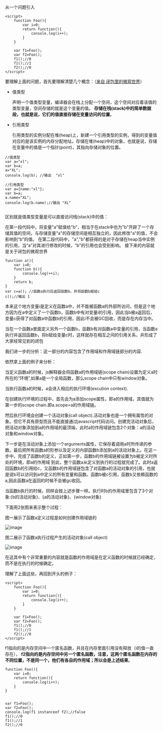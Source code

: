 从一个问题引入

<!--more-->

```
<script>
    function Foo(){
        var i=0;
        return function(){
            console.log(i++);
        }
    }

    var f1=Foo();
    var f2=Foo();
    f1();//0
    f1();//1
    f2();//0
</script>
```

要理解上面的问题，首先要理解清楚几个概念：（[来自 闭包里的微观世界](https://segmentfault.com/a/1190000003021472)）

- 值类型

    声明一个值类型变量，编译器会在栈上分配一个空间，这个空间对应着该值的类型变量，空间存储的就是这个变量的值。 **存储在栈(stack)中的简单数据段，也就是说，它们的值直接存储在变量访问的位置**。

- 引用类型

    引用类型的实例分配在堆(heap)上，新建一个引用类型的实例，得到的变量值对应的是该实例的内存分配地址。存储在堆(heap)中的对象，也就是说，存储在变量中的值是一个指针(point)，其指向存储对象的位置。
```
//值类型
var a="xl";
var b=a;
a="XL";
console.log(b); //输出  "xl"

//引用类型
var a={name:"xl"};
var b=a;
a.name="XL";
console.log(b.name);//输出 "XL"
 
```
区别就是值类型变量是可以直接访问栈(stack)中的值：

在第一段代码中，将变量"a"赋值给"b"，相当于在stack中也为"b"开辟了一个存储其值的空间，与存储变量"a"的存储空间是相互独立的，因此修改"a"的值，不会影响到“b”的值。
在第二段代码中，"a","b"都获得的是对于存储在heap当中实例的引用，当“a”对其进行修改的时候，“b”的引用也会受到影响。
接下来的内容就是关于闭包的微观世界

```
function a(){
    var i=0;
    function b(){
        console.log(++i);
    }
    return b;
}
var c=a(); //函数a执行后返回函数b，并将函数b赋给c
c();//输出 1
```

本来这个地方变量i是定义在函数a中，并不能被函数a的外部所访问，但是这个地方因为在a中定义了一个函数b，函数b中有对变量i的引用，因此当b被a返回后，变量c获得了对函数a中函数b的引用，因此i不会被GC回收，而是存在内存当中。

当在一个函数a里面定义另外一个函数b，函数b有对函数a中变量的引用，当函数a执行并返回函数b，将b赋给变量c时，这样就存在相互之间的引用关系，并形成了大家经常见到的闭包

我们进一步的分析：这一部分的内容包含了作用域和作用域链部分的内容.

依然拿上面的例子来分析：

当定义函数a的时候，js解释器会将函数a的作用域链(scope chain)设置为定义a时所在的“环境”,如果a是一个全局函数，那么scope chain中只有window对象。

当执行函数a的时候，a会进入相应的执行环境(excution context).

在创建执行环境的过程中，首先会为a添加scope属性，即a的作用域，其值就为第一步的scope chain.即a.scope=a的作用域链。

然后执行环境会创建一个活动对象(call object).活动对象也是一个拥有属性的对象。但它不具有原型而且不能直接通过javascript代码访问。创建完活动对象后，把活动对象添加到a的作用域的最顶端，此时a的作用域链包含2个对象：a的活动对象和window对象。

下一步是在活动对象上添加一个arguments属性，它保存着调用a时所传递的参数。最后把所有函数a的形参以及定义的内部函数b添加到a的活动对象上。在这一步中，完成了函数b的定义，正如第一步，函数b的作用域链被设置为b被定义时所处的环境，即a的作用域
到此，整个函数a从定义到执行的过程就完成了。此时a返回函数b的引用给c，又函数b的作用域链包含了对函数a的活动对象的引用，也就是说b可以访问到a中定义的所有变量和函数。函数b被c引用，函数b又依赖函数的a,因此函数a在返回的时候不会被gc收回。

当函数b执行的时候，同样会按上述步骤一样。执行时b的作用域里包含了3个对象:{b的活动对象}、{a的活动对象}、{window对象}

下面用2张图来表示整个过程：

图一展示了函数a定义过程是如何创建作用域链的

![image](/images/js1.png)

图二展示了函数a执行过程产生的活动对象(call object)

![image](/images/js2.png)

在这其中有个非常重要的内容就是函数的作用域是在定义函数的时候就已经确定，而不是在执行的时候确定。

理解了上面这些，再回到开头的例子：

```
<script>
    function Foo(){
        var i=0;
        return function(){
            console.log(i++);
        }
    }

    var f1=Foo();
    var f2=Foo();
    f1();//0
    f1();//1
    f2();//0
</script>
```

f1指向的是内存空间中一个匿名函数，并且在内存里面引用没有释放（i的值一直存在）， **f2指向的是内存空间中另一个匿名函数，注意，这两个匿名函数在内存的不同位置，不是同一个，他们有各自的作用域；所以会是上述结果**。


```
function Foo(){
    var i=0;
    return function(){
        console.log(i++);
    }
}


var f1=Foo();
var f2=Foo();
console.log(f1 instanceof f2);//false
f1();//0
f1();//1
f2();//0

```